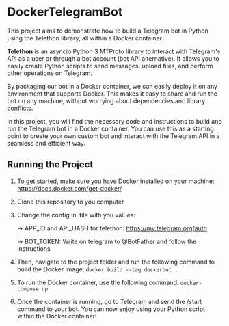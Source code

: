 # DockerTelegramBot
This project aims to demonstrate how to build a Telegram bot in Python using the Telethon library, all within a Docker container.

**Telethon** is an asyncio Python 3 MTProto library to interact with Telegram's API as a user or through a bot account (bot API alternative). It allows you to easily create Python scripts to send messages, upload files, and perform other operations on Telegram.

By packaging our bot in a Docker container, we can easily deploy it on any environment that supports Docker. This makes it easy to share and run the bot on any machine, without worrying about dependencies and library conflicts.

In this project, you will find the necessary code and instructions to build and run the Telegram bot in a Docker container. You can use this as a starting point to create your own custom bot and interact with the Telegram API in a seamless and efficient way.

## Running the Project
1. To get started, make sure you have Docker installed on your machine: https://docs.docker.com/get-docker/
2. Clone this repository to you computer
3. Change the config.ini file with you values: 

    -> APP_ID and API_HASH for telethon: https://my.telegram.org/auth
    
    -> BOT_TOKEN: Write on telegram to @BotFather and follow the instructions
    
4. Then, navigate to the project folder and run the following command to build the Docker image:
`docker build --tag dockerbot .`
5. To run the Docker container, use the following command:
`docker-compose up`
6. Once the container is running, go to Telegram and send the /start command to your bot. You can now enjoy using your Python script within the Docker container!
